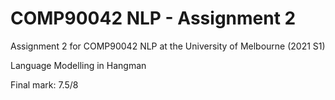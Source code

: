 # COMP90042 NLP - Assignment 2
Assignment 2 for COMP90042 NLP at the University of Melbourne (2021 S1)

Language Modelling in Hangman

Final mark: 7.5/8
